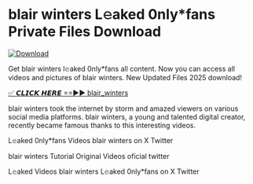 # blair winters L𝚎aked 0nly*fans Private Files Download

[![Download](https://i.imgur.com/PoXn3jX.png)](https://mediafirer.com/blair+winters)

Get blair winters l𝚎aked 0nly*fans all content. Now you can access all videos and pictures of blair winters. New Updated Files 2025 download!

[✅ 𝘾𝙇𝙄𝘾𝙆 𝙃𝙀𝙍𝙀 ==►► blair_winters](https://mediafirer.com/blair+winters)

blair winters took the internet by storm and amazed viewers on various social media platforms. blair winters, a young and talented digital creator, recently became famous thanks to this interesting videos.

L𝚎aked 0nly*fans Videos blair winters on X Twitter

blair winters Tutorial Original Videos oficial twitter

L𝚎aked Videos blair winters L𝚎aked 0nly*fans on X Twitter